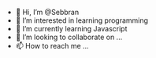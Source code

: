 - 👋 Hi, I’m @Sebbran
- 👀 I’m interested in learning programming
- 🌱 I’m currently learning Javascript
- 💞️ I’m looking to collaborate on ...
- 📫 How to reach me ...

<!---
Sebbran/Sebbran is a ✨ special ✨ repository because its `README.md` (this file) appears on your GitHub profile.
You can click the Preview link to take a look at your changes.
--->
